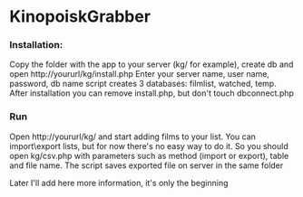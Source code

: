 # KinopoiskGrabber

### Installation:
Copy the folder with the app to your server (kg/ for example), create db and open http://yoururl/kg/install.php Enter your server name, user name, password, db name script creates 3 databases: filmlist, watched, temp. After installation you can remove install.php, but don't touch dbconnect.php

### Run

Open http://yoururl/kg/ and start adding films to your list. You can import\export lists, but for now there's no easy way to do it. So you should open kg/csv.php with parameters such as method (import or export), table and file name. The script saves exported file on server in the same folder

Later I'll add here more information, it's only the beginning